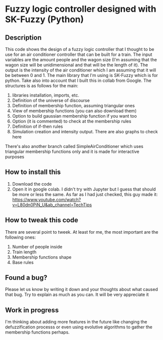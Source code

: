 # Fuzzy logic controller designed with SK-Fuzzy (Python)

## Description
This code shows the design of a fuzzy logic controller that I thought to be use for an air conditioner controller that can be built for a train. The input variables are the amount people and the wagon size (I'm assuming that the wagon size will be unidimensional and that will be the length of it). The output is the intensity of the air conditioner which I am assuming that it will be between 0 and 1. The main library that I'm using is SK-Fuzzy which is for python. Take also into account that I built this in collab from Google. The structures is as follows for the main:
1) libraries installation, imports, etc.
2) Definition of the universe of discourse
3) Definition of membership function, assuming triangular ones
4) View of membership functions (you can also download them)
5) Option to build gaussian membership function if you want too
6) Option (it is commented) to check at the membership rules
7) Definition of if-then rules
8) Simulation creation and intensity output. There are also graphs to check here

There's also another branch called SimpleAirConditioner which uses triangular membership functions only and it is made for interactive purposes

## How to install this
1) Download the code
2) Open it in google colab. I didn't try with Jupyter but I guess that should be more or less the same. As far as I had just checked, this guy made it: https://www.youtube.com/watch?v=L80dn0PiN_U&ab_channel=TechTips

## How to tweak this code
There are several point to tweek. At least for me, the most important are the following ones:
1) Number of people inside
2) Train length
3) Membership functions shape
4) Base rules


## Found a bug?
Please let us know by writing it down and your thoughts about what caused that bug. Try to explain as much as you can. It will be very appreciate it

## Work in progress
I'm thinking about adding more features in the future like changing the defuzzification processs or even using evolutive algorithms to gather the membership functions perhaps.
